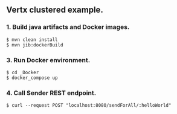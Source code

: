 ## Vertx clustered example.

### 1. Build java artifacts and Docker images.

```#!bash
$ mvn clean install
$ mvn jib:dockerBuild
```

### 3. Run Docker environment.
```#!bash
$ cd _Docker
$ docker_compose up
```

### 4. Call Sender REST endpoint.
```#!bash
$ curl --request POST "localhost:8080/sendForAll/:helloWorld"
```


